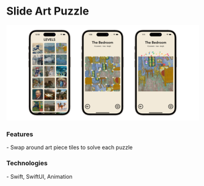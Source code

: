 # Slide Art Puzzle

<p align="center">
  <img src="artPuzzle.png" style="max-width: 100%; height: auto;">
</p>

<h3>Features</h3>
<p>- Swap around art piece tiles to solve each puzzle</p>

<h3>Technologies</h3>
<p>- Swift, SwiftUI, Animation</p>
